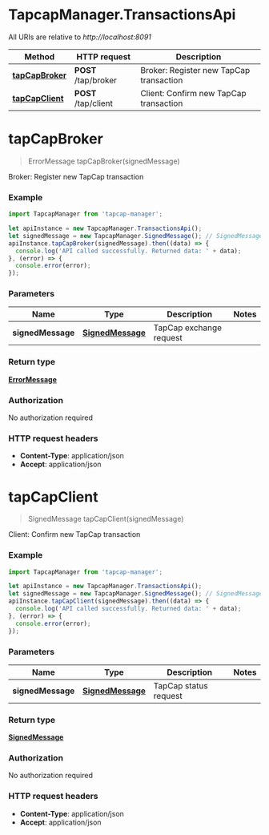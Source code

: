 # TapcapManager.TransactionsApi

All URIs are relative to *http://localhost:8091*

Method | HTTP request | Description
------------- | ------------- | -------------
[**tapCapBroker**](TransactionsApi.md#tapCapBroker) | **POST** /tap/broker | Broker: Register new TapCap transaction
[**tapCapClient**](TransactionsApi.md#tapCapClient) | **POST** /tap/client | Client: Confirm new TapCap transaction


<a name="tapCapBroker"></a>
# **tapCapBroker**
> ErrorMessage tapCapBroker(signedMessage)

Broker: Register new TapCap transaction

### Example
```javascript
import TapcapManager from 'tapcap-manager';

let apiInstance = new TapcapManager.TransactionsApi();
let signedMessage = new TapcapManager.SignedMessage(); // SignedMessage | TapCap exchange request
apiInstance.tapCapBroker(signedMessage).then((data) => {
  console.log('API called successfully. Returned data: ' + data);
}, (error) => {
  console.error(error);
});

```

### Parameters

Name | Type | Description  | Notes
------------- | ------------- | ------------- | -------------
 **signedMessage** | [**SignedMessage**](SignedMessage.md)| TapCap exchange request | 

### Return type

[**ErrorMessage**](ErrorMessage.md)

### Authorization

No authorization required

### HTTP request headers

 - **Content-Type**: application/json
 - **Accept**: application/json

<a name="tapCapClient"></a>
# **tapCapClient**
> SignedMessage tapCapClient(signedMessage)

Client: Confirm new TapCap transaction

### Example
```javascript
import TapcapManager from 'tapcap-manager';

let apiInstance = new TapcapManager.TransactionsApi();
let signedMessage = new TapcapManager.SignedMessage(); // SignedMessage | TapCap status request
apiInstance.tapCapClient(signedMessage).then((data) => {
  console.log('API called successfully. Returned data: ' + data);
}, (error) => {
  console.error(error);
});

```

### Parameters

Name | Type | Description  | Notes
------------- | ------------- | ------------- | -------------
 **signedMessage** | [**SignedMessage**](SignedMessage.md)| TapCap status request | 

### Return type

[**SignedMessage**](SignedMessage.md)

### Authorization

No authorization required

### HTTP request headers

 - **Content-Type**: application/json
 - **Accept**: application/json

